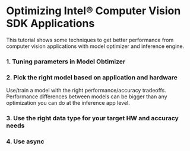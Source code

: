 # Optimizing Intel® Computer Vision SDK Applications
This tutorial shows some techniques to get better performance from computer vision applications with model optimizer and inference engine.

### 1. Tuning parameters in Model Obtimizer

### 2. Pick the right model based on application and hardware
Use/train a model with the right performance/accuracy tradeoffs.   Performance differences between models can be bigger than any optimization you can do at the inference app level.

### 3. Use the right data type for your target HW and accuracy needs

### 4. Use async





